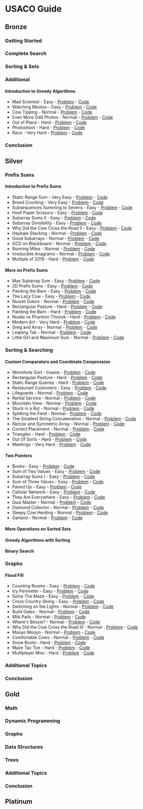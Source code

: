 # USACO Guide

## Bronze
### Getting Started
### Complete Search
### Sorting & Sets
### Additional
#### Introduction to Greedy Algorithms
- Mad Scientist - Easy - [Problem](https://usaco.org/index.php?page=viewproblem2&cpid=1012) - [Code](https://github.com/hmtrung2305/usaco_guide/blob/main/usaco/bronze/additional/introduction_to_greedy_algorithms/breedflip.cpp)
- Watching Mooloo - Easy - [Problem](https://usaco.org/index.php?page=viewproblem2&cpid=1301) - [Code](https://github.com/hmtrung2305/usaco_guide/blob/main/usaco/bronze/additional/introduction_to_greedy_algorithms/watching_mooloo.cpp)
- Cow Tipping - Normal - [Problem](https://usaco.org/index.php?page=viewproblem2&cpid=689) - [Code](https://github.com/hmtrung2305/usaco_guide/blob/main/usaco/bronze/additional/introduction_to_greedy_algorithms/cowtip.cpp)
- Even More Odd Photos - Normal - [Problem](https://usaco.org/index.php?page=viewproblem2&cpid=1084) - [Code](https://github.com/hmtrung2305/usaco_guide/blob/main/usaco/bronze/additional/introduction_to_greedy_algorithms/even_more_odd_photos.cpp)
- Out of Place - Hard - [Problem](https://usaco.org/index.php?page=viewproblem2&cpid=785) - [Code](https://github.com/hmtrung2305/usaco_guide/blob/main/usaco/bronze/additional/introduction_to_greedy_algorithms/outofplace.cpp)
- Photoshoot - Hard - [Problem](https://usaco.org/index.php?page=viewproblem2&cpid=1227) - [Code](https://github.com/hmtrung2305/usaco_guide/blob/main/usaco/bronze/additional/introduction_to_greedy_algorithms/photoshoot.cpp)
- Race - Very Hard - [Problem](https://usaco.org/index.php?page=viewproblem2&cpid=989) - [Code](https://github.com/hmtrung2305/usaco_guide/blob/main/usaco/bronze/additional/introduction_to_greedy_algorithms/race.cpp)
### Conclusion

## Silver
### Prefix Sums
#### Introduction to Prefix Sums
- Static Range Sum - Very Easy - [Problem](https://judge.yosupo.jp/problem/static_range_sum) - [Code](https://github.com/hmtrung2305/usaco_guide/blob/main/usaco/silver/prefixsum/introduction_to_prefix_sums/static_range_sum.cpp)
- Breed Counting - Very Easy - [Problem](https://usaco.org/index.php?page=viewproblem2&cpid=595) - [Code](https://github.com/hmtrung2305/usaco_guide/blob/main/usaco/silver/prefixsum/introduction_to_prefix_sums/bcount.cpp)
- Subsequences Summing to Sevens - Easy - [Problem](https://usaco.org/index.php?page=viewproblem2&cpid=572) - [Code](https://github.com/hmtrung2305/usaco_guide/blob/main/usaco/silver/prefixsum/introduction_to_prefix_sums/div7.cpp)
- Hoof Paper Scissors - Easy - [Problem](https://usaco.org/index.php?page=viewproblem2&cpid=691) - [Code](https://github.com/hmtrung2305/usaco_guide/blob/main/usaco/silver/prefixsum/introduction_to_prefix_sums/hps.cpp)
- Subarray Sums II - Easy - [Problem](https://cses.fi/problemset/task/1661) - [Code](https://github.com/hmtrung2305/usaco_guide/blob/main/usaco/silver/prefixsum/introduction_to_prefix_sums/1661.cpp)
- Subarray Divisibility - Easy - [Problem](https://cses.fi/problemset/task/1662) - [Code](https://github.com/hmtrung2305/usaco_guide/blob/main/usaco/silver/prefixsum/introduction_to_prefix_sums/1662.cpp)
- Why Did the Cow Cross the Road II - Easy - [Problem](https://usaco.org/index.php?page=viewproblem2&cpid=715) - [Code](https://github.com/hmtrung2305/usaco_guide/blob/main/usaco/silver/prefixsum/introduction_to_prefix_sums/maxcross.cpp)
- Haybale Stacking - Normal - [Problem](https://usaco.org/index.php?page=viewproblem2&cpid=104) - [Code](https://github.com/hmtrung2305/usaco_guide/blob/main/usaco/silver/prefixsum/introduction_to_prefix_sums/stacking.cpp)
- Good Subarrays - Normal - [Problem](https://codeforces.com/contest/1398/problem/C) - [Code](https://github.com/hmtrung2305/usaco_guide/blob/main/usaco/silver/prefixsum/introduction_to_prefix_sums/1398c.cpp)
- GCD on Blackboard - Normal - [Problem](https://atcoder.jp/contests/abc125/tasks/abc125_c) - [Code](https://github.com/hmtrung2305/usaco_guide/blob/main/usaco/silver/prefixsum/introduction_to_prefix_sums/abc125_c.cpp)
- Running Miles - Normal - [Problem](https://codeforces.com/contest/1826/problem/D) - [Code](https://github.com/hmtrung2305/usaco_guide/blob/main/usaco/silver/prefixsum/introduction_to_prefix_sums/1826d.cpp)
- Irreducible Anagrams - Normal - [Problem](https://codeforces.com/contest/1291/problem/D) - [Code](https://github.com/hmtrung2305/usaco_guide/blob/main/usaco/silver/prefixsum/introduction_to_prefix_sums/1291d.cpp)
- Multiple of 2019 - Hard - [Problem](https://atcoder.jp/contests/abc164/tasks/abc164_d) - [Code](https://github.com/hmtrung2305/usaco_guide/blob/main/usaco/silver/prefixsum/introduction_to_prefix_sums/abc164_d.cpp)
#### More on Prefix Sums
- Max Subarray Sum - Easy - [Problem](https://cses.fi/problemset/task/1643) - [Code](https://github.com/hmtrung2305/usaco_guide/blob/main/usaco/silver/prefixsum/more_on_prefix_sums/1643.cpp)
- 2D Prefix Sums - Easy - [Problem](https://cses.fi/problemset/task/1652) - [Code](https://github.com/hmtrung2305/usaco_guide/blob/main/usaco/silver/prefixsum/more_on_prefix_sums/1652.cpp)
- Painting the Barn - Easy - [Problem](https://usaco.org/index.php?page=viewproblem2&cpid=919) - [Code](https://github.com/hmtrung2305/usaco_guide/blob/main/usaco/silver/prefixsum/more_on_prefix_sums/paintbarn_silver.cpp)
- The Lazy Cow - Easy - [Problem](https://usaco.org/index.php?page=viewproblem2&cpid=416) - [Code](https://github.com/hmtrung2305/usaco_guide/blob/main/usaco/silver/prefixsum/more_on_prefix_sums/lazy.cpp)
- Nusret Gokce - Normal - [Problem](https://codeforces.com/gym/104114/problem/N) - [Code](https://github.com/hmtrung2305/usaco_guide/blob/main/usaco/silver/prefixsum/more_on_prefix_sums/gym104114n.cpp)
- Rectangular Pasture - Hard - [Problem](https://usaco.org/index.php?page=viewproblem2&cpid=1063) - [Code](https://github.com/hmtrung2305/usaco_guide/blob/main/usaco/silver/prefixsum/more_on_prefix_sums/rectangular_pasture.cpp)
- Painting the Barn - Hard - [Problem](https://usaco.org/index.php?page=viewproblem2&cpid=923) - [Code](https://github.com/hmtrung2305/usaco_guide/blob/main/usaco/silver/prefixsum/more_on_prefix_sums/paintbarn_gold.cpp)
- Nuske vs Phantom Thnook - Hard - [Problem](https://atcoder.jp/contests/agc015/tasks/agc015_c) - [Code](https://github.com/hmtrung2305/usaco_guide/blob/main/usaco/silver/prefixsum/more_on_prefix_sums/agc015_c.cpp)
- Modern Art - Very Hard - [Problem](https://usaco.org/index.php?page=viewproblem2&cpid=744) - [Code](https://github.com/hmtrung2305/usaco_guide/blob/main/usaco/silver/prefixsum/more_on_prefix_sums/art.cpp)
- Greg and Array - Normal - [Problem](https://codeforces.com/contest/295/problem/A) - [Code](https://github.com/hmtrung2305/usaco_guide/blob/main/usaco/silver/prefixsum/more_on_prefix_sums/295a.cpp)
- Leaping Tak - Normal - [Problem](https://atcoder.jp/contests/abc179/tasks/abc179_d) - [Code](https://github.com/hmtrung2305/usaco_guide/blob/main/usaco/silver/prefixsum/more_on_prefix_sums/abc179_d.cpp)
- Little Girl and Maximum Sum - Normal - [Problem](https://codeforces.com/contest/276/problem/C) - [Code](https://github.com/hmtrung2305/usaco_guide/blob/main/usaco/silver/prefixsum/more_on_prefix_sums/276c.cpp)
### Sorting & Searching
#### Custom Comparators and Coordinate Compression
- Wormhole Sort - Insane - [Problem](https://usaco.org/index.php?page=viewproblem2&cpid=992) - [Code](https://github.com/hmtrung2305/usaco_guide/blob/main/usaco/silver/sortingsandsearching/custom_comparators_and_coordinate_compression/wormsort.cpp)
- Rectangular Pasture - Hard - [Problem](https://usaco.org/index.php?page=viewproblem2&cpid=1063) - [Code](https://github.com/hmtrung2305/usaco_guide/blob/main/usaco/silver/prefixsum/more_on_prefix_sums/rectangular_pasture.cpp)
- Static Range Queries - Hard - [Problem](https://codeforces.com/gym/102951/problem/D) - [Code](https://github.com/hmtrung2305/usaco_guide/blob/main/usaco/silver/sortingsandsearching/custom_comparators_and_coordinate_compression/gym102951d.cpp)
- Restaurant Customers - Easy - [Problem](https://cses.fi/problemset/task/1619) - [Code](https://github.com/hmtrung2305/usaco_guide/blob/main/usaco/silver/sortingsandsearching/custom_comparators_and_coordinate_compression/1619.cpp)
- Lifeguards - Normal - [Problem](https://usaco.org/index.php?page=viewproblem2&cpid=786) - [Code](https://github.com/hmtrung2305/usaco_guide/blob/main/usaco/silver/sortingsandsearching/custom_comparators_and_coordinate_compression/lifeguards.cpp)
- Rental Service - Normal - [Problem](https://usaco.org/index.php?page=viewproblem2&cpid=787) - [Code](https://github.com/hmtrung2305/usaco_guide/blob/main/usaco/silver/sortingsandsearching/custom_comparators_and_coordinate_compression/rental.cpp)
- Mountain View - Normal - [Problem](https://usaco.org/index.php?page=viewproblem2&cpid=896) - [Code](https://github.com/hmtrung2305/usaco_guide/blob/main/usaco/silver/sortingsandsearching/custom_comparators_and_coordinate_compression/mountains.cpp)
- Stuck in a Rut - Normal - [Problem](https://usaco.org/index.php?page=viewproblem2&cpid=1064) - [Code](https://github.com/hmtrung2305/usaco_guide/blob/main/usaco/silver/sortingsandsearching/custom_comparators_and_coordinate_compression/stuck_in_a_rut.cpp)
- Splitting the Field - Normal - [Problem](https://usaco.org/index.php?page=viewproblem2&cpid=645) - [Code](https://github.com/hmtrung2305/usaco_guide/blob/main/usaco/silver/sortingsandsearching/custom_comparators_and_coordinate_compression/split.cpp)
- The Smallest String Concatenation - Normal - [Problem](https://codeforces.com/problemset/problem/632/C) - [Code](https://github.com/hmtrung2305/usaco_guide/blob/main/usaco/silver/sortingsandsearching/custom_comparators_and_coordinate_compression/632c.cpp)
- Nezzar and Symmetric Array - Normal - [Problem](https://codeforces.com/problemset/problem/1478/C) - [Code](https://github.com/hmtrung2305/usaco_guide/blob/main/usaco/silver/sortingsandsearching/custom_comparators_and_coordinate_compression/1478c.cpp)
- Correct Placement - Normal - [Problem](https://codeforces.com/problemset/problem/1472/E) - [Code](https://github.com/hmtrung2305/usaco_guide/blob/main/usaco/silver/sortingsandsearching/custom_comparators_and_coordinate_compression/1472e.cpp)
- Triangles - Hard - [Problem](https://usaco.org/index.php?page=viewproblem2&cpid=1015) - [Code](https://github.com/hmtrung2305/usaco_guide/blob/main/usaco/silver/sortingsandsearching/custom_comparators_and_coordinate_compression/triangles.cpp)
- Out Of Sorts - Hard - [Problem](https://usaco.org/index.php?page=viewproblem2&cpid=834) - [Code](https://github.com/hmtrung2305/usaco_guide/blob/main/usaco/silver/sortingsandsearching/custom_comparators_and_coordinate_compression/sort.cpp)
- Meetings - Very Hard - [Problem](https://usaco.org/index.php?page=viewproblem2&cpid=967) - [Code](https://github.com/hmtrung2305/usaco_guide/blob/main/usaco/silver/sortingsandsearching/custom_comparators_and_coordinate_compression/meetings.cpp)
#### Two Pointers
- Books - Easy - [Problem](https://codeforces.com/contest/279/problem/B) - [Code](https://github.com/hmtrung2305/usaco_guide/blob/main/usaco/silver/sortingsandsearching/two_pointers/279b.cpp)
- Sum of Two Values - Easy - [Problem](https://cses.fi/problemset/task/1640) - [Code](https://github.com/hmtrung2305/usaco_guide/blob/main/usaco/silver/sortingsandsearching/two_pointers/1640.cpp)
- Subarray Sums I - Easy - [Problem](https://cses.fi/problemset/task/1660) - [Code](https://github.com/hmtrung2305/usaco_guide/blob/main/usaco/silver/sortingsandsearching/two_pointers/1660.cpp)
- Sum of Three Values - Easy - [Problem](https://cses.fi/problemset/task/1641) - [Code](https://github.com/hmtrung2305/usaco_guide/blob/main/usaco/silver/sortingsandsearching/two_pointers/1641.cpp)
- Paired Up - Easy - [Problem](https://usaco.org/index.php?page=viewproblem2&cpid=738) - [Code](https://github.com/hmtrung2305/usaco_guide/blob/main/usaco/silver/sortingsandsearching/two_pointers/pairup.cpp)
- Cellular Network - Easy - [Problem](https://codeforces.com/contest/702/problem/C) - [Code](https://github.com/hmtrung2305/usaco_guide/blob/main/usaco/silver/sortingsandsearching/two_pointers/702c.cpp)
- They Are Everywhere - Easy - [Problem](https://codeforces.com/problemset/problem/701/C) - [Code](https://github.com/hmtrung2305/usaco_guide/blob/main/usaco/silver/sortingsandsearching/two_pointers/701c.cpp)
- Quiz Master - Normal - [Problem](https://codeforces.com/contest/1777/problem/C) - [Code](https://github.com/hmtrung2305/usaco_guide/blob/main/usaco/silver/sortingsandsearching/two_pointers/1777c.cpp)
- Diamond Collector - Normal - [Problem](https://usaco.org/index.php?page=viewproblem2&cpid=643) - [Code](https://github.com/hmtrung2305/usaco_guide/blob/main/usaco/silver/sortingsandsearching/two_pointers/diamond.cpp)
- Sleepy Cow Herding - Normal - [Problem](https://usaco.org/index.php?page=viewproblem2&cpid=918) - [Code](https://github.com/hmtrung2305/usaco_guide/blob/main/usaco/silver/sortingsandsearching/two_pointers/herding.cpp)
- Garland - Normal - [Problem](https://codeforces.com/problemset/problem/814/C) - [Code](https://github.com/hmtrung2305/usaco_guide/blob/main/usaco/silver/sortingsandsearching/two_pointers/814c.cpp)
#### More Operations on Sorted Sets
#### Greedy Algorithms with Sorting
#### Binary Search

### Graphs
#### Flood Fill
- Counting Rooms - Easy - [Problem](https://cses.fi/problemset/task/1192) - [Code](https://github.com/hmtrung2305/usaco_guide/blob/main/usaco/silver/graphs/flood_fill/1192.cpp)
- Icy Perimeter - Easy - [Problem](https://usaco.org/index.php?page=viewproblem2&cpid=895) - [Code](https://github.com/hmtrung2305/usaco_guide/blob/main/usaco/silver/graphs/flood_fill/perimeter.cpp)
- Solve The Maze - Easy - [Problem](https://codeforces.com/contest/1365/problem/D) - [Code](https://github.com/hmtrung2305/usaco_guide/blob/main/usaco/silver/graphs/flood_fill/1365d.cpp)
- Cross Country Skiing - Easy - [Problem](https://usaco.org/index.php?page=viewproblem2&cpid=380) - [Code](https://github.com/hmtrung2305/usaco_guide/blob/main/usaco/silver/graphs/flood_fill/ccski.cpp)
- Switching on the Lights - Normal - [Problem](https://usaco.org/index.php?page=viewproblem2&cpid=570) - [Code](https://github.com/hmtrung2305/usaco_guide/blob/main/usaco/silver/graphs/flood_fill/lightson.cpp)
- Build Gates - Normal - [Problem](https://usaco.org/index.php?page=viewproblem2&cpid=596) - [Code](https://github.com/hmtrung2305/usaco_guide/blob/main/usaco/silver/graphs/flood_fill/gates.cpp)
- Milk Pails - Normal - [Problem](https://usaco.org/index.php?page=viewproblem2&cpid=620) - [Code](https://github.com/hmtrung2305/usaco_guide/blob/main/usaco/silver/graphs/flood_fill/pails.cpp)
- Where's Bessie? - Normal - [Problem](https://usaco.org/index.php?page=viewproblem2&cpid=740) - [Code](https://github.com/hmtrung2305/usaco_guide/blob/main/usaco/silver/graphs/flood_fill/where.cpp)
- Why Did the Cow Cross the Road III - Normal - [Problem](https://usaco.org/index.php?page=viewproblem2&cpid=716) - [Code](https://github.com/hmtrung2305/usaco_guide/blob/main/usaco/silver/graphs/flood_fill/countcross.cpp)
- Mooyo Mooyo - Normal - [Problem](https://usaco.org/index.php?page=viewproblem2&cpid=860) - [Code](https://github.com/hmtrung2305/usaco_guide/blob/main/usaco/silver/graphs/flood_fill/mooyomooyo.cpp)
- Comfortable Cows - Normal - [Problem](https://usaco.org/index.php?page=viewproblem2&cpid=1110) - [Code](https://github.com/hmtrung2305/usaco_guide/blob/main/usaco/silver/graphs/flood_fill/comfortable_cows.cpp)
- Snow Boots - Hard - [Problem](https://usaco.org/index.php?page=viewproblem2&cpid=811) - [Code](https://github.com/hmtrung2305/usaco_guide/blob/main/usaco/silver/graphs/flood_fill/snowboots.cpp)
- Maze Tac Toe - Hard - [Problem](https://usaco.org/index.php?page=viewproblem2&cpid=1134) - [Code](https://github.com/hmtrung2305/usaco_guide/blob/main/usaco/silver/graphs/flood_fill/maze_tac_toe.cpp)
- Multiplayer Moo - Hard - [Problem](https://usaco.org/index.php?page=viewproblem2&cpid=836) - [Code](https://github.com/hmtrung2305/usaco_guide/blob/main/usaco/silver/graphs/flood_fill/multimoo.cpp)
### Additional Topics
### Conclusion

## Gold
### Math
### Dynamic Programming
### Graphs
### Data Structures
### Trees
### Additional Topics
### Conclusion
## Platinum
